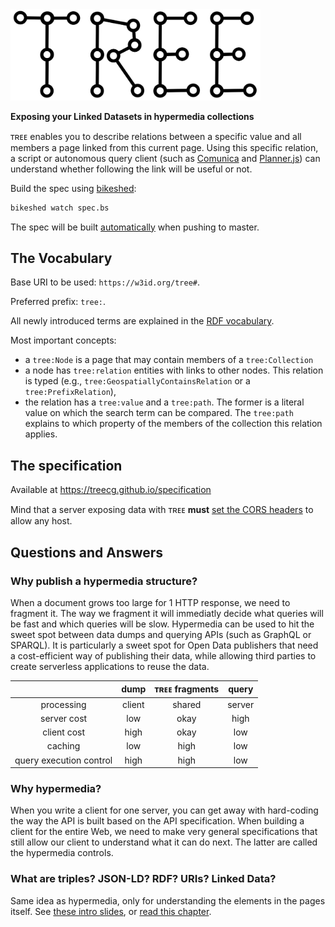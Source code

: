 <img src="tree-logo.svg" alt="TREE logo" width="400px"/>

__Exposing your Linked Datasets in hypermedia collections__

ᴛʀᴇᴇ enables you to describe relations between a specific value and all members a page linked from this current page.
Using this specific relation, a script or autonomous query client (such as [Comunica](https://comunica.linkeddatafragments.org/) and [Planner.js](https://planner.js.org)) can understand whether following the link will be useful or not.

Build the spec using [bikeshed](https://tabatkins.github.io/bikeshed/):
```bash
bikeshed watch spec.bs
```
The spec will be built [automatically](.travis.yml) when pushing to master.

## The Vocabulary

Base URI to be used: `https://w3id.org/tree#`.

Preferred prefix: `tree:`.

All newly introduced terms are explained in the [RDF vocabulary](vocabulary.md).

Most important concepts:
 * a `tree:Node` is a page that may contain members of a `tree:Collection`
 * a node has `tree:relation` entities with links to other nodes. This relation is typed (e.g., `tree:GeospatiallyContainsRelation` or a `tree:PrefixRelation`),
 * the relation has a `tree:value` and a `tree:path`. The former is a literal value on which the search term can be compared. The `tree:path` explains to which property of the members of the collection this relation applies.

## The specification

Available at https://treecg.github.io/specification

Mind that a server exposing data with ᴛʀᴇᴇ __must__ [set the CORS headers](http://enable-cors.org) to allow any host.
 
## Questions and Answers

### Why publish a hypermedia structure?

When a document grows too large for 1 HTTP response, we need to fragment it. The way we fragment it will immediatly decide what queries will be fast and which queries will be slow.
Hypermedia can be used to hit the sweet spot between data dumps and querying APIs (such as GraphQL or SPARQL). It is particularly a sweet spot for Open Data publishers that need a cost-efficient way of publishing their data, while allowing third parties to create serverless applications to reuse the data.

|   | dump  | ᴛʀᴇᴇ fragments  | query  |
|:-:|:-:|:-:|:-:|
| processing | client | shared | server |
| server cost  | low  | okay  | high  |
|  client cost | high  | okay  | low  |
| caching | low | high | low |
| query execution control | high | high | low |

### Why hypermedia?

When you write a client for one server, you can get away with hard-coding the way the API is built based on the API specification. When building a client for the entire Web, we need to make very general specifications that still allow our client to understand what it can do next. The latter are called the hypermedia controls.

### What are triples? JSON-LD? RDF? URIs? Linked Data?

Same idea as hypermedia, only for understanding the elements in the pages itself. See [these intro slides](https://speakerdeck.com/pietercolpaert/an-introduction-to-open-data), or [read this chapter](https://phd.pietercolpaert.be/chapters/data-and-interoperability).
